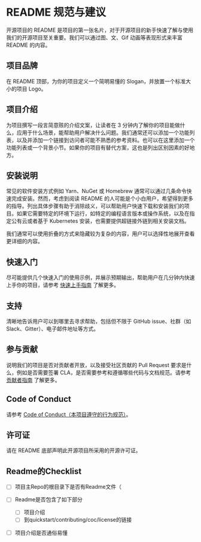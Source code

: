 # README 规范与建议

开源项目的 README 是项目的第一张名片，对于开源项目的新手快速了解与使用我们的开源项目至关重要。我们可以通过图、文、Gif 动画等表现形式来丰富 README 的内容。

## 项目品牌

在 README 顶部，为你的项目定义一个简明易懂的 Slogan，并放置一个标准大小的项目 Logo。

## 项目介绍

为项目撰写一段言简意赅的介绍文案，让读者在 3 分钟内了解你的项目能做什么，应用于什么场景，能帮助用户解决什么问题。我们通常还可以添加一个功能列表，以及并添加一个链接到访问者可能不熟悉的参考资料。也可以在这里添加一个功能列表或一个背景小节。如果你的项目有替代方案，这也是列出区别因素的好地方。

## 安装说明

常见的软件安装方式例如 Yarn、NuGet 或 Homebrew 通常可以通过几条命令快速完成安装。然而，考虑到阅读 README 的人可能是个小白用户，希望得到更多的指导。列出具体步骤有助于消除歧义，可以帮助用户快速下载和安装我们的项目。如果它需要特定的环境下运行，如特定的编程语言版本或操作系统，以及在指定公有云或者基于 Kubernetes 安装，也需要提供超链接外链到相关安装文档。

我们通常可以使用折叠的方式来隐藏较为复杂的内容，用户可以选择性地展开查看更详细的内容。

## 快速入门

尽可能提供几个快速入门的使用示例，并展示预期输出，帮助用户在几分钟内快速上手你的项目，请参考 [快速上手指南](quick_start_guide.md) 了解更多。

## 支持

清晰地告诉用户可以到哪里去寻求帮助，包括但不限于 GitHub issue、社群（如 Slack、Gitter）、电子邮件地址等方式。

## 参与贡献

说明我们的项目是否对贡献者开放，以及接受社区贡献的 Pull Request 要求是什么，例如是否需要签署 CLA，是否需要参考和遵循哪些代码与文档规范。请参考 [贡献者指南](contributing.md) 了解更多。

## Code of Conduct

请参考 [Code of Conduct（本项目遵守的行为规范）](coc.md)。

## 许可证

请在 README 底部声明此开源项目所采用的开源许可证。


## Readme的Checklist
- [ ] 项目主Repo的根目录下是否有Readme文件（
- [ ] Readme是否包含了如下部分
  - [ ] 项目介绍
  - [ ] 到quickstart/contributing/coc/license的链接
- [ ] 项目介绍是否通俗易懂

